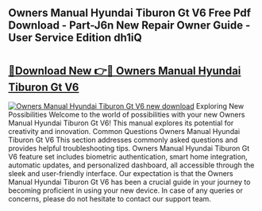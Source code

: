 ## Owners Manual Hyundai Tiburon Gt V6 Free Pdf Download - Part-J6n New Repair Owner Guide - User Service Edition dh1iQ

# <h2><a href="http://bc47994.oget.top/?id=Owners+Manual+Hyundai+Tiburon+Gt+V6">🔗Download New 👉🔴 Owners Manual Hyundai Tiburon Gt V6</a></h2>

[![Owners Manual Hyundai Tiburon Gt V6 new download](https://i.imgur.com/5g1atiW.png)](http://bc47994.oget.top/?id=Owners+Manual+Hyundai+Tiburon+Gt+V6)
Exploring New Possibilities Welcome to the world of possibilities with your new Owners Manual Hyundai Tiburon Gt V6! This manual explores its potential for creativity and innovation. Common Questions Owners Manual Hyundai Tiburon Gt V6 This section addresses commonly asked questions and provides helpful troubleshooting tips. Owners Manual Hyundai Tiburon Gt V6 feature set includes biometric authentication, smart home integration, automatic updates, and personalized dashboard, all accessible through the sleek and user-friendly interface. Our expectation is that the Owners Manual Hyundai Tiburon Gt V6 has been a crucial guide in your journey to becoming proficient in using your new device. In case of any queries or concerns, please do not hesitate to contact our support team.

